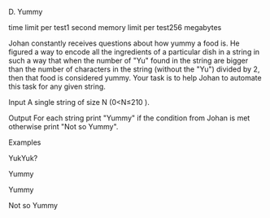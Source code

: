 D. Yummy

time limit per test1 second
memory limit per test256 megabytes

Johan constantly receives questions about how yummy a food is. He figured a way to encode all the ingredients of a particular dish in a string in such a way that when the number of "Yu" found in the string are bigger than the number of characters in the string (without the "Yu") divided by 2, then that food is considered yummy. Your task is to help Johan to automate this task for any given string.

Input
A single string of size N (0<N≤210
).

Output
For each string print "Yummy" if the condition from Johan is met otherwise print "Not so Yummy".

Examples

YukYuk?

Yummy



Yummy

Not so Yummy
